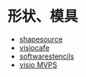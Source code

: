 # 形状、模具

+ [shapesource](https://www.shapesource.com/visio-stencils)
+ [visiocafe](http://www.visiocafe.com/index.htm)
+ [softwarestencils](http://www.softwarestencils.com/index.html)
+ [visio MVPS](http://visio.mvps.org/3rdParty/default.html)
